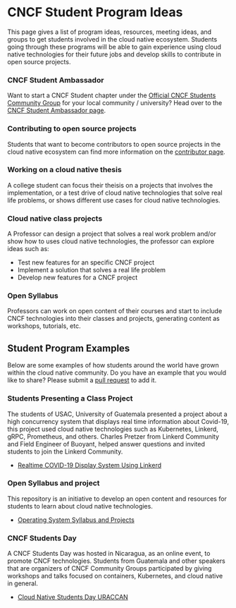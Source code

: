 # CNCF Student Program Ideas
This page gives a list of program ideas, resources, meeting ideas, and groups to get students involved in the cloud native ecosystem. Students going through these programs will be able to gain experience using cloud native technologies for their future jobs and develop skills to contribute in open source projects.

### CNCF Student Ambassador
Want to start a CNCF Student chapter under the [Official CNCF Students Community Group](https://community.cncf.io/cloud-native-students/) for your local community / university? Head over to the [CNCF Student Ambassador page](cncf-student-ambassador.md).

### Contributing to open source projects
Students that want to become contributors to open source projects in the cloud native ecosystem can find more information on the [contributor page](https://contribute.cncf.io/).

### Working on a cloud native thesis
A college student can focus their theisis on a projects that involves the implementation, or a test drive of cloud native technologies that solve real life problems, or shows different use cases for cloud native technologies.
 
### Cloud native class projects
A Professor can design a project that solves a real work problem and/or show how to uses cloud native technologies, the professor can explore ideas such as:
- Test new features for an specific CNCF project
- Implement a solution that solves a real life problem
- Develop new features for a CNCF project
 
### Open Syllabus
Professors can work on open content of their courses and start to include CNCF technologies into their classes and projects, generating content as workshops, tutorials, etc.
 
## Student Program Examples
Below are some examples of how students around the world have grown within the cloud native community. Do you have an example that you would like to share? Please submit a [pull request](https://github.com/cncf/students/pulls) to add it. 

### Students Presenting a Class Project
The students of USAC, University of Guatemala presented a project about a high concurrency system that displays real time information about Covid-19, this project used cloud native technologies such as Kubernetes, Linkerd, gRPC, Prometheus, and others. Charles Pretzer from Linkerd Community and Field Engineer of Buoyant, helped answer questions and invited students to join the Linkerd Community.
- [Realtime COVID-19 Display System Using Linkerd](https://www.youtube.com/watch?v=XWlpS78wRks)
 
### Open Syllabus and project
This repository is an initiative to develop an open content and resources for students to learn about cloud native technologies.
- [Operating System Syllabus and Projects](https://github.com/sergioarmgpl/operating-systems-usac-course)
 
### CNCF Students Day
A CNCF Students Day was hosted in Nicaragua, as an online event, to promote CNCF technologies. Students from Guatemala and other speakers that are organizers of CNCF Community Groups participated by giving workshops and talks focused on containers, Kubernetes, and cloud native in general.
- [Cloud Native Students Day URACCAN](https://community.cncf.io/events/details/cncf-cloud-nativegt-presents-cloud-native-students-day-uraccan/)
